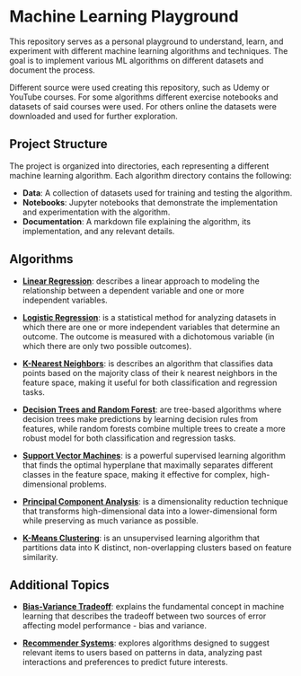 # Machine Learning Playground

This repository serves as a personal playground to understand, learn, and experiment with different machine learning algorithms and techniques. The goal is to implement various ML algorithms on different datasets and document the process.

Different source were used creating this repository, such as Udemy or YouTube courses. For some algorithms different exercise notebooks and datasets of said courses were used. For others online the datasets were downloaded and used for further exploration. 

## Project Structure

The project is organized into directories, each representing a different machine learning algorithm. Each algorithm directory contains the following:

- **Data**: A collection of datasets used for training and testing the algorithm.
- **Notebooks**: Jupyter notebooks that demonstrate the implementation and experimentation with the algorithm.
- **Documentation**: A markdown file explaining the algorithm, its implementation, and any relevant details.

## Algorithms

- **[Linear Regression](./algorithms/linear_regression/linear_regression.md)**:  describes a linear approach to modeling the relationship between a dependent variable and one or more independent variables.

- **[Logistic Regression](./algorithms/logisitc_regression/logistic_regression.md)**: is a statistical method for analyzing datasets in which there are one or more independent variables that determine an outcome. The outcome is measured with a dichotomous variable (in which there are only two possible outcomes).

- **[K-Nearest Neighbors](./algorithms/knn/knn.md)**: is describes an algorithm that classifies data points based on the majority class of their k nearest neighbors in the feature space, making it useful for both classification and regression tasks.

- **[Decision Trees and Random Forest](./algorithms/decision_trees_and_random_forest/decision_trees_and_random_forest.md)**: are tree-based algorithms where decision trees make predictions by learning decision rules from features, while random forests combine multiple trees to create a more robust model for both classification and regression tasks.

- **[Support Vector Machines](./algorithms/support_vector_machines/svm.md)**: is a powerful supervised learning algorithm that finds the optimal hyperplane that maximally separates different classes in the feature space, making it effective for complex, high-dimensional problems.

- **[Principal Component Analysis](./algorithms/principal_component_analysis/pca.md)**: is a dimensionality reduction technique that transforms high-dimensional data into a lower-dimensional form while preserving as much variance as possible.

- **[K-Means Clustering](./algorithms/k_means_clustering/k_means_clustering.md)**: is an unsupervised learning algorithm that partitions data into K distinct, non-overlapping clusters based on feature similarity.

## Additional Topics

- **[Bias-Variance Tradeoff](./bias_variance_tradeoff.md)**: explains the fundamental concept in machine learning that describes the tradeoff between two sources of error affecting model performance - bias and variance.

- **[Recommender Systems](./recommernder_systems/recommender_systems.md)**: explores algorithms designed to suggest relevant items to users based on patterns in data, analyzing past interactions and preferences to predict future interests.